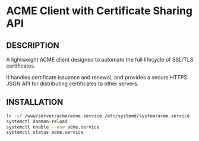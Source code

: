 # ACME Client with Certificate Sharing API

## DESCRIPTION

A lightweight ACME client designed to automate the full lifecycle of SSL/TLS certificates.

It handles certificate issuance and renewal, and provides a secure HTTPS JSON API for distributing certificates to other servers.

## INSTALLATION

```bash
ln -sf /www/server/acme/acme.service /etc/systemd/system/acme.service
systemctl daemon-reload
systemctl enable --now acme.service
systemctl status acme.service
```
